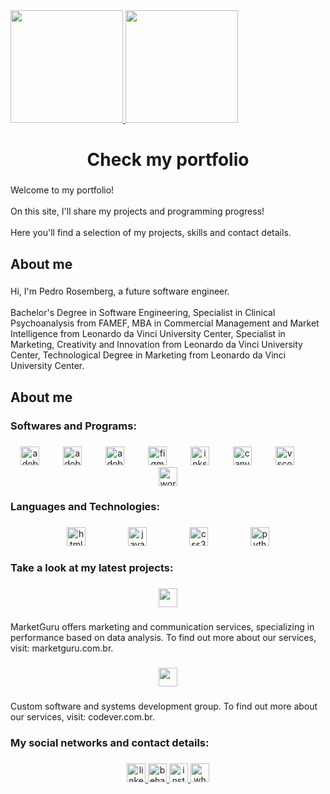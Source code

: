 <div>
  <a href="https://github.com/pedrorosemberg/">
    <img loading="lazy" height="180em" src="https://github-readme-stats.vercel.app/api/top-langs/?username=pedrorosemberg&layout=compact&langs_count=7&theme=dracula"/>
    <img loading="lazy" height="180em" src="https://github-readme-stats.vercel.app/api?username=pedrorosemberg&show_icons=true&theme=dracula&include_all_commits=true&count_private=false"/>
  </a>
</div>

###

<h1 align="center">Check my portfolio</h1>

###

<p align="left">Welcome to my portfolio!<br><br>On this site, I'll share my projects and programming progress!<br><br>Here you'll find a selection of my projects, skills and contact details.</p>

###

<h2 align="left">About me</h2>

###

<p align="left">Hi, I'm Pedro Rosemberg, a future software engineer.<br><br>Bachelor's Degree in Software Engineering, Specialist in Clinical Psychoanalysis from FAMEF, MBA in Commercial Management and Market Intelligence from Leonardo da Vinci University Center, Specialist in Marketing, Creativity and Innovation from Leonardo da Vinci University Center, Technological Degree in Marketing from Leonardo da Vinci University Center.</p>

###

<h2 align="left">About me</h2>

###

<h3 align="left">Softwares and Programs:</h3>

###

<div align="center">
  <img src="https://skillicons.dev/icons?i=ai" height="30" alt="adobeillustrator logo"  />
  <img width="30" />
  <img src="https://skillicons.dev/icons?i=ps" height="30" alt="adobephotoshop logo"  />
  <img width="30" />
  <img src="https://skillicons.dev/icons?i=pr" height="30" alt="adobepremierepro logo"  />
  <img width="30" />
  <img src="https://skillicons.dev/icons?i=figma" height="30" alt="figma logo"  />
  <img width="30" />
  <img src="https://cdn.jsdelivr.net/gh/devicons/devicon/icons/inkscape/inkscape-original.svg" height="30" alt="inkscape logo"  />
  <img width="30" />
  <img src="https://cdn.jsdelivr.net/gh/devicons/devicon/icons/canva/canva-original.svg" height="30" alt="canva logo"  />
  <img width="30" />
  <img src="https://skillicons.dev/icons?i=vscode" height="30" alt="vscode logo"  />
  <img width="30" />
  <img src="https://skillicons.dev/icons?i=wordpress" height="30" alt="wordpress logo"  />
</div>

###

<h3 align="left">Languages and Technologies:</h3>

###

<div align="center">
  <img src="https://cdn.jsdelivr.net/gh/devicons/devicon/icons/html5/html5-original.svg" height="30" alt="html5 logo"  />
  <img width="60" />
  <img src="https://cdn.simpleicons.org/javascript/F7DF1E" height="30" alt="javascript logo"  />
  <img width="60" />
  <img src="https://cdn.jsdelivr.net/gh/devicons/devicon/icons/css3/css3-original.svg" height="30" alt="css3 logo"  />
  <img width="60" />
  <img src="https://cdn.jsdelivr.net/gh/devicons/devicon/icons/python/python-original.svg" height="30" alt="python logo"  />
</div>

###

<h3 align="left">Take a look at my latest projects:</h3>

###

<div align="center">
  <a href="https://www.marketguru.com.br" target="blank">
    <img height="30" src="https://static.wixstatic.com/media/a4a1d1_b8a3d8e936c540e283eb27753ac40af1~mv2.png/v1/fill/w_286,h_50,al_c,q_85,usm_0.66_1.00_0.01,enc_auto/combination_mark_all_colors.png"  />
  </a>
  
</div>

###

<p align="left">MarketGuru offers marketing and communication services, specializing in performance based on data analysis. To find out more about our services, visit: marketguru.com.br.</p>

###

<div align="center">
    <a href="https://www.codever.com.br" target="blank">
       <img height="30" src="https://www.codever.com.br/assets/images/codever.png"  />
    </a>
 
</div>

###

<p align="left">Custom software and systems development group. To find out more about our services, visit: codever.com.br.</p>

###

<h3 align="left">My social networks and contact details:</h3>

###

<div align="center">
  <a href="https://www.linkedin.com/in/pedrorosemberg/" target="_blank">
    <img src="https://img.shields.io/static/v1?message=LinkedIn&logo=linkedin&label=&color=0077B5&logoColor=white&labelColor=&style=for-the-badge" height="30" alt="linkedin logo"  />
  </a>
  <a href="https://www.behance.net/marketguruBR" target="_blank">
    <img src="https://img.shields.io/static/v1?message=Behance&logo=behance&label=&color=1769ff&logoColor=white&labelColor=&style=for-the-badge" height="30" alt="behance logo"  />
  </a>
  <a href="https://www.instagram.com/opedrorosemberg/" target="_blank">
    <img src="https://img.shields.io/static/v1?message=Instagram&logo=instagram&label=&color=E4405F&logoColor=white&labelColor=&style=for-the-badge" height="30" alt="instagram logo"  />
  </a>
  <a href="https://wa.me/5511934738412" target="_blank">
    <img src="https://img.shields.io/static/v1?message=Whatsapp&logo=whatsapp&label=&color=25D366&logoColor=white&labelColor=&style=for-the-badge" height="30" alt="whatsapp logo"  />
  </a>
</div>

###
